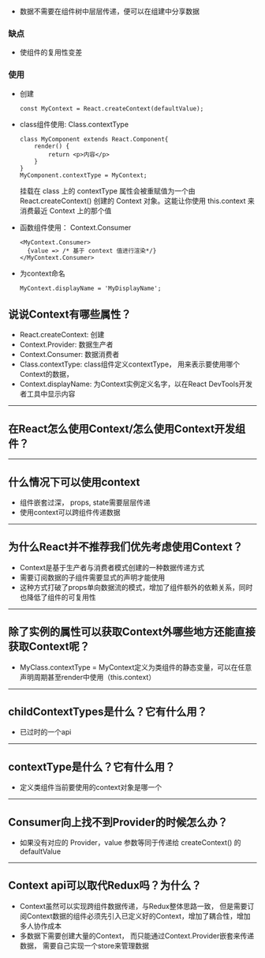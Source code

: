 
### 
- 数据不需要在组件树中层层传递，便可以在组建中分享数据
### 缺点
- 使组件的复用性变差
### 使用
- 创建
	```
	const MyContext = React.createContext(defaultValue);
	```
- class组件使用: Class.contextType
	```
	class MyComponent extends React.Component{
		render() {
			return <p>内容</p>
		}
	}
	MyComponent.contextType = MyContext;
	```
	挂载在 class 上的 contextType 属性会被重赋值为一个由 React.createContext() 创建的 Context 对象。这能让你使用 this.context 来消费最近 Context 上的那个值
	
- 函数组件使用： Context.Consumer
	```
	<MyContext.Consumer>
	  {value => /* 基于 context 值进行渲染*/}
	</MyContext.Consumer>

	```
- 为context命名
	```
	MyContext.displayName = 'MyDisplayName';
	```

## 说说Context有哪些属性？

- React.createContext: 创建
- Context.Provider: 数据生产者
- Context.Consumer: 数据消费者
- Class.contextType: class组件定义contextType， 用来表示要使用哪个Context的数据，
- Context.displayName: 为Context实例定义名字，以在React DevTools开发者工具中显示内容

---
##  在React怎么使用Context/怎么使用Context开发组件？
---
## 什么情况下可以使用context

- 组件嵌套过深， props, state需要层层传递
- 使用context可以跨组件传递数据
  
---  
##  为什么React并不推荐我们优先考虑使用Context？

- Context是基于生产者与消费者模式创建的一种数据传递方式
- 需要订阅数据的子组件需要显式的声明才能使用
- 这种方式打破了props单向数据流的模式，增加了组件额外的依赖关系，同时也降低了组件的可复用性

---
##  除了实例的属性可以获取Context外哪些地方还能直接获取Context呢？
- MyClass.contextType = MyContext定义为类组件的静态变量，可以在任意声明周期甚至render中使用（this.context）
  
---
## childContextTypes是什么？它有什么用？

- 已过时的一个api
---

## contextType是什么？它有什么用？

- 定义类组件当前要使用的context对象是哪一个
---
## Consumer向上找不到Provider的时候怎么办？

- 如果没有对应的 Provider，value 参数等同于传递给 createContext() 的 defaultValue
---

## Context api可以取代Redux吗？为什么？
- Context虽然可以实现跨组件数据传递，与Redux整体思路一致， 但是需要订阅Context数据的组件必须先引入已定义好的Context，增加了耦合性，增加多人协作成本
- 多数据下需要创建大量的Context， 而只能通过Context.Provider嵌套来传递数据， 需要自己实现一个store来管理数据